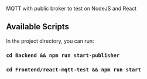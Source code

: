 
MQTT with public broker to test on NodeJS and React 

## Available Scripts

In the project directory, you can run:

### `cd Backend && npm run start-publisher`

### `cd Frontend/react-mqtt-test && npm run start`
